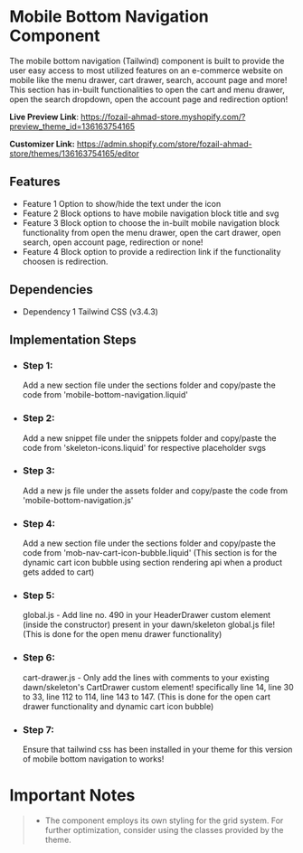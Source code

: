 # Mobile Bottom Navigation Component

The mobile bottom navigation (Tailwind) component is built to provide the user easy access to most utilized features on an e-commerce website on mobile like the menu drawer, cart drawer, search, account page and more! This section has in-built functionalities to open the cart and menu drawer, open the search dropdown, open the account page and redirection option!

**Live Preview Link**: https://fozail-ahmad-store.myshopify.com/?preview_theme_id=136163754165

**Customizer Link:** https://admin.shopify.com/store/fozail-ahmad-store/themes/136163754165/editor


## Features

 - Feature 1 Option to show/hide the text under the icon
 - Feature 2 Block options to have mobile navigation block title and svg
 - Feature 3 Block option to choose the in-built mobile navigation block functionality from open the menu drawer, open the cart drawer, open search, open account page, redirection or none!
 - Feature 4 Block option to provide a redirection link if the functionality choosen is redirection.


## Dependencies

 - Dependency 1 Tailwind CSS (v3.4.3)


## Implementation Steps

 - ### Step 1: 
   Add a new section file under the sections folder and copy/paste the code from 'mobile-bottom-navigation.liquid'
   
  - ### Step 2:
    Add a new snippet file under the snippets folder and copy/paste the code from 'skeleton-icons.liquid' for respective placeholder svgs

  - ### Step 3:
    Add a new js file under the assets folder and copy/paste the code from 'mobile-bottom-navigation.js'

 - ### Step 4:
    Add a new section file under the sections folder and copy/paste the code from 'mob-nav-cart-icon-bubble.liquid' (This section is for the dynamic cart icon bubble using section rendering api when a product gets added to cart)

 - ### Step 5:
    global.js - Add line no. 490 in your HeaderDrawer custom element (inside the constructor) present in your dawn/skeleton global.js file! (This is done for the open menu drawer functionality)

 - ### Step 6:
    cart-drawer.js - Only add the lines with comments to your existing dawn/skeleton's CartDrawer custom element! specifically line 14, line 30 to 33, line 112 to 114, line 143 to 147. (This is done for the open cart drawer functionality and dynamic cart icon bubble)
   
 - ### Step 7:
    Ensure that tailwind css has been installed in your theme for this version of mobile bottom navigation to works!

# Important Notes

>  - The component employs its own styling for the grid system. For further optimization, consider using the classes provided by the
> theme.
